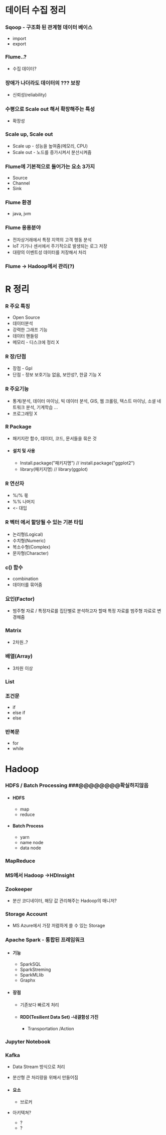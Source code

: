 # 데이터 수집 정리 

### Sqoop - 구조화 된 관계형 데이터 베이스

- import 
- export

### Flume..?

- 수집 데이터?

### 장애가 나더라도 데이터의 ??? 보장

- 신뢰성(reliability)

### 수평으로 Scale out 해서 확장해주는 특성

- 확장성

### Scale up, Scale out

- Scale up - 성능을 높여줌(메모리, CPU)
- Scale out - 노드를 증가시켜서 분산시켜줌

### Flume에 기본적으로 들어가는 요소 3가지

- Source
- Channel
- Sink

### Flume 환경

- java, jvm

### Flume 응용분야

- 전자상거래에서 특정 지역의 고객 행동 분석
- IoT 기기나 센서에서 주기적으로 발생되는 로그 저장
- 대량의 이벤트성 데이터를 저장해서 처리

### Flume -> Hadoop에서 관리(?)



# R 정리

### R  주요 특징

- Open Source
- 데이터분석
- 강력한 그래프 기능
- 데이터 핸들링
- 메모리 - 디스크에 정리 X

### R 장/단점

- 장점 - Gpl
- 단점 - 정보 보호기능 없음, 보안성?, 한글 기능 X

### R 주요기능

- 통계/분석, 데이터 마이닝, 빅 데이터 분석, GIS, 웹 크롤링, 텍스트 마이닝, 소셜 네트워크 분석, 기계학습 ...
- 프로그래밍 X

### R Package

- 패키지란 함수, 데이터, 코드, 문서들을 묶은 것

- #### 설치 및 사용

  - Install.package("패키지명") // install.package("ggplot2")
  - library(패키지명)		 // library(ggplot)

### R 연산자

- %/% 몫
- %% 나머지
- <- 대입

### R 벡터 에서 할당될 수 있는 기본 타입

- 논리형(Logical)
- 수치형(Numeric)
- 복소수형(Complex)
- 문자형(Character)

### c() 함수

- combination
- 데이터를 묶어줌

### 요인(Factor)

- 범주형 자료 / 특정자료를 집단별로 분석하고자 할때 특정 자료를 범주형 자료로 변경해줌

### Matrix

- 2차원..?

### 배열(Array)

- 3차원 이상

### List

### 조건문

- if
- else if
- else

### 반복문

- for
- while



# Hadoop

### HDFS  / Batch Processing ###@@@@@@@@확실하지않음

- #### HDFS

   - map 
   - reduce

- #### Batch Process

  - yarn
  - name node
  - data node

### MapReduce

### MS에서 Hadoop ->HDInsight

### Zookeeper

 - 분산 코디네이터, 해당 값 관리해주는 Hadoop의 매니저?

### Storage Account

- MS Azure에서 가장 저렴하게 쓸 수 있는 Storage

### Apache Spark - 통합된 프레임워크

- #### 기능

  - SparkSQL
  - SparkStreming
  - SparkMLlib
  - Graphx

- #### 장점

  - 기존보다 빠르게 처리

  - #### RDD(Tesilient Data Set) -내결함성 가진 

    - Transportation /Action

### Jupyter Notebook

### Kafka

- Data Stream 방식으로 처리

- 분산형 큰 처리량을 위해서 만들어짐

- #### 요소

  - 브로커

- 아키텍쳐?

  - ?
  - ?